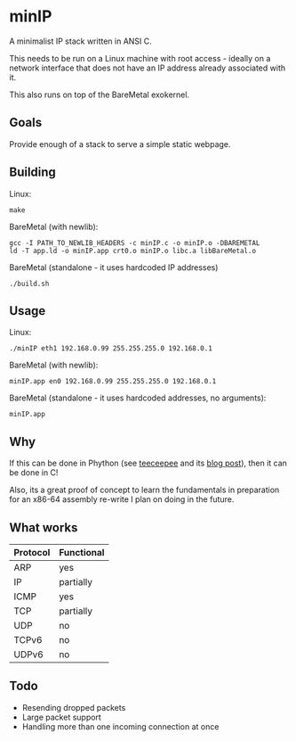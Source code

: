 minIP
========

A minimalist IP stack written in ANSI C.

This needs to be run on a Linux machine with root access - ideally on a network interface that does not have an IP address already associated with it.

This also runs on top of the BareMetal exokernel.

Goals
--------

Provide enough of a stack to serve a simple static webpage.

Building
--------

Linux:

	make

BareMetal (with newlib):

	gcc -I PATH_TO_NEWLIB_HEADERS -c minIP.c -o minIP.o -DBAREMETAL
	ld -T app.ld -o minIP.app crt0.o minIP.o libc.a libBareMetal.o

BareMetal (standalone - it uses hardcoded IP addresses)

	./build.sh

Usage
--------

Linux:

	./minIP eth1 192.168.0.99 255.255.255.0 192.168.0.1

BareMetal (with newlib):

	minIP.app en0 192.168.0.99 255.255.255.0 192.168.0.1

BareMetal (standalone - it uses hardcoded addresses, no arguments):

	minIP.app

Why
--------

If this can be done in Phython (see [teeceepee](https://github.com/jvns/teeceepee) and its [blog post](http://jvns.ca/blog/2014/08/12/what-happens-if-you-write-a-tcp-stack-in-python/)), then it can be done in C!

Also, its a great proof of concept to learn the fundamentals in preparation for an x86-64 assembly re-write I plan on doing in the future.

What works
--------

Protocol | Functional
-----|-----
ARP | yes
IP | partially
ICMP | yes
TCP | partially
UDP | no
TCPv6 | no
UDPv6 | no

Todo
--------
- Resending dropped packets
- Large packet support
- Handling more than one incoming connection at once
